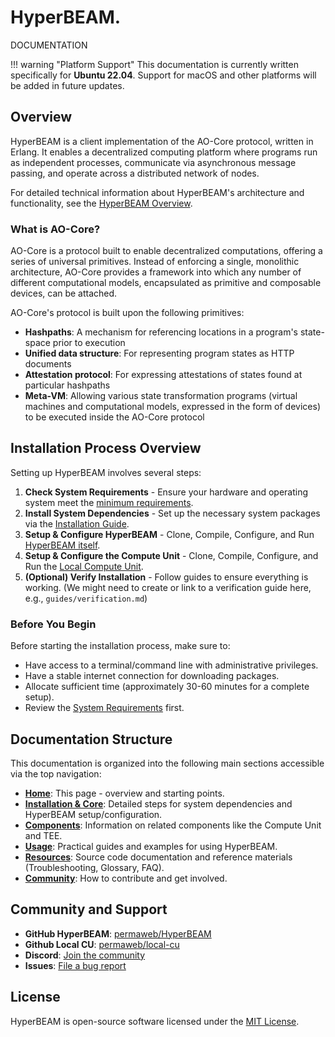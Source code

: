 <div class="header-main">
	<div class="header-logo">
		<div class="logo-container">
		<div class="logo-stripes">
			<div class="stripe green"></div>
			<div class="stripe yellow"></div>
			<div class="stripe blue"></div>
			<div class="stripe purple"></div>
			<div class="stripe red"></div>
		</div>
		<div class="logo-text">
			<h1>HyperBEAM.</h1>
			<p class="tagline">DOCUMENTATION</p>
		</div>
		</div>
	</div>
</div>

!!! warning "Platform Support"
    This documentation is currently written specifically for **Ubuntu 22.04**. Support for macOS and other platforms will be added in future updates.

## Overview

HyperBEAM is a client implementation of the AO-Core protocol, written in Erlang. It enables a decentralized computing platform where programs run as independent processes, communicate via asynchronous message passing, and operate across a distributed network of nodes.

For detailed technical information about HyperBEAM's architecture and functionality, see the [HyperBEAM Overview](hyperbeam/index.md).

### What is AO-Core?

AO-Core is a protocol built to enable decentralized computations, offering a series of universal primitives. Instead of enforcing a single, monolithic architecture, AO-Core provides a framework into which any number of different computational models, encapsulated as primitive and composable devices, can be attached.

AO-Core's protocol is built upon the following primitives:

- **Hashpaths**: A mechanism for referencing locations in a program's state-space prior to execution
- **Unified data structure**: For representing program states as HTTP documents
- **Attestation protocol**: For expressing attestations of states found at particular hashpaths
- **Meta-VM**: Allowing various state transformation programs (virtual machines and computational models, expressed in the form of devices) to be executed inside the AO-Core protocol

## Installation Process Overview

Setting up HyperBEAM involves several steps:

1.  **Check System Requirements** - Ensure your hardware and operating system meet the [minimum requirements](getting-started/requirements.md).
2.  **Install System Dependencies** - Set up the necessary system packages via the [Installation Guide](getting-started/installation/index.md).
3.  **Setup & Configure HyperBEAM** - Clone, Compile, Configure, and Run [HyperBEAM itself](hyperbeam/setup.md).
4.  **Setup & Configure the Compute Unit** - Clone, Compile, Configure, and Run the [Local Compute Unit](compute-unit/setup.md).
5.  **(Optional) Verify Installation** - Follow guides to ensure everything is working. (We might need to create or link to a verification guide here, e.g., `guides/verification.md`)

### Before You Begin

Before starting the installation process, make sure to:

- Have access to a terminal/command line with administrative privileges.
- Have a stable internet connection for downloading packages.
- Allocate sufficient time (approximately 30-60 minutes for a complete setup).
- Review the [System Requirements](getting-started/requirements.md) first.

## Documentation Structure

This documentation is organized into the following main sections accessible via the top navigation:

- **[Home](.)**: This page - overview and starting points.
- **[Installation & Core](getting-started/installation/index.md)**: Detailed steps for system dependencies and HyperBEAM setup/configuration.
- **[Components](compute-unit/index.md)**: Information on related components like the Compute Unit and TEE.
- **[Usage](guides/index.md)**: Practical guides and examples for using HyperBEAM.
- **[Resources](source-code-docs/index.md)**: Source code documentation and reference materials (Troubleshooting, Glossary, FAQ).
- **[Community](contribute/guidelines.md)**: How to contribute and get involved.

## Community and Support

- **GitHub HyperBEAM**: [permaweb/HyperBEAM](https://github.com/permaweb/HyperBEAM)
- **Github Local CU**: [permaweb/local-cu](https://github.com/permaweb/local-cu)
- **Discord**: [Join the community](https://discord.gg/V3yjzrBxPM)
- **Issues**: [File a bug report](https://github.com/permaweb/HyperBEAM/issues)

## License

HyperBEAM is open-source software licensed under the [MIT License](https://github.com/permaweb/HyperBEAM/blob/main/LICENSE.md).
